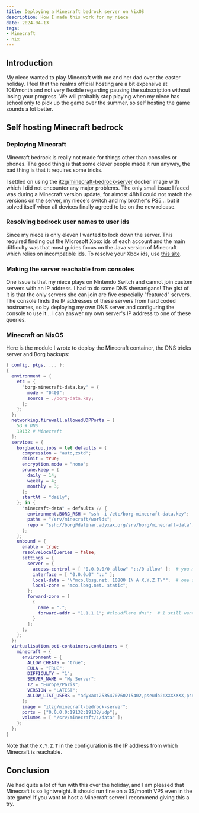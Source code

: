 ```yaml
---
title: Deploying a Minecraft bedrock server on NixOS
description: How I made this work for my niece
date: 2024-04-13
tags:
- Minecraft
- nix
---
```


## Introduction

My niece wanted to play Minecraft with me and her dad over the easter holiday. I feel that the realms official hosting are a bit expensive at 10€/month and not very flexible regarding pausing the subscription without losing your progress. We will probably stop playing when my niece has school only to pick up the game over the summer, so self hosting the game sounds a lot better.

## Self hosting Minecraft bedrock

### Deploying Minecraft

Minecraft bedrock is really not made for things other than consoles or phones. The good thing is that some clever people made it run anyway, the bad thing is that it requires some tricks.

I settled on using the [itzg/minecraft-bedrock-server](https://hub.docker.com/r/itzg/minecraft-bedrock-server) docker image with which I did not encounter any major problems. The only small issue I faced was during a Minecraft version update, for almost 48h I could not match the versions on the server, my niece's switch and my brother's PS5... but it solved itself when all devices finally agreed to be on the new release.

### Resolving bedrock user names to user ids

Since my niece is only eleven I wanted to lock down the server. This required finding out the Microsoft Xbox ids of each account and the main difficulty was that most guides focus on the Java version of Minecraft which relies on incompatible ids. To resolve your Xbox ids, use [this site](https://www.cxkes.me/xbox/xuid).

### Making the server reachable from consoles

One issue is that my niece plays on Nintendo Switch and cannot join custom servers with an IP address. I had to do some DNS shenanigans! The gist of it is that the only servers she can join are five especially "featured" servers. The console finds the IP addresses of these servers from hard coded hostnames, so by deploying my own DNS server and configuring the console to use it... I can answer my own server's IP address to one of these queries.

### Minecraft on NixOS

Here is the module I wrote to deploy the Minecraft container, the DNS tricks server and Borg backups:
```nix
{ config, pkgs, ... }:
{
  environment = {
    etc = {
      "borg-minecraft-data.key" = {
        mode = "0400";
        source = ./borg-data.key;
      };
    };
  };
  networking.firewall.allowedUDPPorts = [
    53 # DNS
    19132 # Minecraft
  ];
  services = {
    borgbackup.jobs = let defaults = {
      compression = "auto,zstd";
      doInit = true;
      encryption.mode = "none";
      prune.keep = {
        daily = 14;
        weekly = 4;
        monthly = 3;
      };
      startAt = "daily";
    }; in {
      "minecraft-data" = defaults // {
        environment.BORG_RSH = "ssh -i /etc/borg-minecraft-data.key";
        paths = "/srv/minecraft/worlds";
        repo = "ssh://borg@dalinar.adyxax.org/srv/borg/minecraft-data";
      };
    };
    unbound = {
      enable = true;
      resolveLocalQueries = false;
      settings = {
        server = {
          access-control = [ "0.0.0.0/0 allow" "::/0 allow" ];  # you might now want this open for recursion for everyone
          interface = [ "0.0.0.0" "::" ];
          local-data = "\"mco.lbsg.net. 10800 IN A X.Y.Z.T\"";  # one of the hardcoded hostnames on the console
          local-zone = "mco.lbsg.net. static";
        };
        forward-zone = [
          {
            name = ".";
            forward-addr = "1.1.1.1"; #cloudflare dns";  # I still want the console to be able to resolve other domains
          }
        ];
      };
    };
  };
  virtualisation.oci-containers.containers = {
    minecraft = {
      environment = {
        ALLOW_CHEATS = "true";
        EULA = "TRUE";
        DIFFICULTY = "1";
        SERVER_NAME = "My Server";
        TZ = "Europe/Paris";
        VERSION = "LATEST";
        ALLOW_LIST_USERS = "adyxax:2535470760215402,pseudo2:XXXXXXX,pseudo3:YYYYYYY";
      };
      image = "itzg/minecraft-bedrock-server";
      ports = ["0.0.0.0:19132:19132/udp"];
      volumes = [ "/srv/minecraft/:/data" ];
    };
  };
}
```

Note that the `X.Y.Z.T` in the configuration is the IP address from which Minecraft is reachable.

## Conclusion

We had quite a lot of fun with this over the holiday, and I am pleased that Minecraft is so lightweight. It should run fine on a 3$/month VPS even in the late game! If you want to host a Minecraft server I recommend giving this a try.
